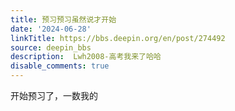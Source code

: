 ```yaml
---
title: 预习预习虽然说才开始
date: '2024-06-28'
linkTitle: https://bbs.deepin.org/en/post/274492
source: deepin_bbs
description:  Lwh2008-高考我来了哈哈 
disable_comments: true
---
```

开始预习了，一数我的
